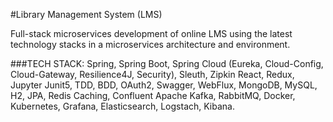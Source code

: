 #Library Management System (LMS)

Full-stack microservices development of online LMS using the latest technology stacks in a microservices 
architecture and environment. 

###TECH STACK: 
Spring, Spring Boot, Spring Cloud (Eureka, Cloud-Config, Cloud-Gateway, Resilience4J, Security), Sleuth, Zipkin
React, Redux, Jupyter Junit5, TDD, BDD, OAuth2, Swagger, WebFlux, MongoDB, MySQL, H2, JPA, 
Redis Caching, Confluent Apache Kafka, RabbitMQ, Docker, Kubernetes, Grafana, Elasticsearch, Logstach, Kibana.